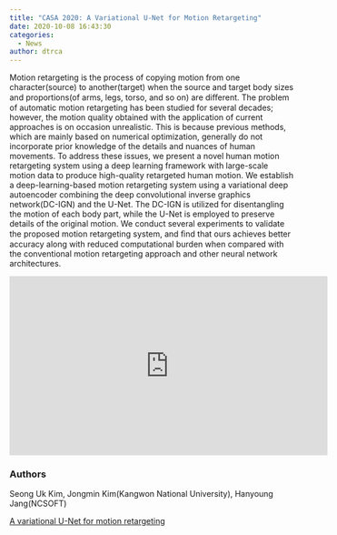 ```yaml
---
title: "CASA 2020: A Variational U-Net for Motion Retargeting"
date: 2020-10-08 16:43:30
categories:
  - News
author: dtrca
---
```


Motion retargeting is the process of copying motion from one character(source) to another(target) when the source and target body sizes and proportions(of arms, legs, torso, and so on) are diﬀerent. The problem of automatic motion retargeting has been studied for several decades; however, the motion quality obtained with the application of current approaches is on occasion unrealistic. This is because previous methods, which are mainly based on numerical optimization, generally do not incorporate prior knowledge of the details and nuances of human movements. To address these issues, we present a novel human motion retargeting system using a deep learning framework with large-scale motion data to produce high-quality retargeted human motion. We establish a deep-learning-based motion retargeting system using a variational deep autoencoder combining the deep convolutional inverse graphics network(DC-IGN) and the U-Net. The DC-IGN is utilized for disentangling the motion of each body part, while the U-Net is employed to preserve details of the original motion. We conduct several experiments to validate the proposed motion retargeting system, and ﬁnd that ours achieves better accuracy along with reduced computational burden when compared with the conventional motion retargeting approach and other neural network architectures.


<iframe width="560" height="315" src="https://www.youtube.com/embed/Kv2ayFELxHg" frameborder="0" allow="accelerometer; autoplay; encrypted-media; gyroscope; picture-in-picture" allowfullscreen></iframe><br>

### Authors

Seong Uk Kim, Jongmin Kim(Kangwon National University), Hanyoung Jang(NCSOFT)

[A variational U-Net for motion retargeting](../_papers/CAVW_A_Variational_U_Net_for_Motion_Retargeting.pdf)